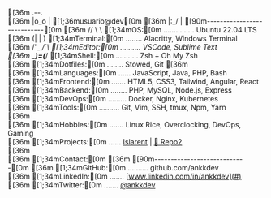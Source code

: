 [36m       .--.      
[36m      |o_o |      [1;36musuario@dev[0m
[36m      |:_/ |      [90m----------------------------[0m
[36m     //   \ \     [1;34mOS:[0m ............... Ubuntu 22.04 LTS 
[36m    (|     | )    [1;34mTerminal:[0m ........ Alacritty, Windows Terminal  
[36m   /'\_   _/`\    [1;34mEditor:[0m .......... VSCode, Sublime Text  
[36m   \___)=(___/    [1;34mShell:[0m ........... Zsh + Oh My Zsh  
[36m                  [1;34mDotfiles:[0m ........ Stowed, Git 
[36m                  
[36m                 [1;34mLanguages:[0m ...... JavaScript, Java, PHP, Bash  
[36m                 [1;34mFrontend:[0m ....... HTML5, CSS3, Tailwind, Angular, React  
[36m                 [1;34mBackend:[0m ........ PHP, MySQL, Node.js, Express  
[36m                 [1;34mDevOps:[0m ......... Docker, Nginx, Kubernetes  
[36m                 [1;34mTools:[0m .......... Git, Vim, SSH, tmux, Npm, Yarn  
[36m                 
[36m                 [1;34mHobbies:[0m ....... Linux Rice, Overclocking, DevOps, Gaming  
[36m                 [1;34mProjects:[0m ...... [Islarent](#) | [🔗 Repo2](#)  
[36m                 
[36m                 [1;34mContact:[0m
[36m                 [90m----------------------------[0m
[36m                 [1;34mGitHub:[0m .......... github.com/ankkdev  
[36m                 [1;34mLinkedIn:[0m ....... [www.linkedin.com/in/ankkdev](#)  
[36m                 [1;34mTwitter:[0m ....... [@ankkdev](#)  
